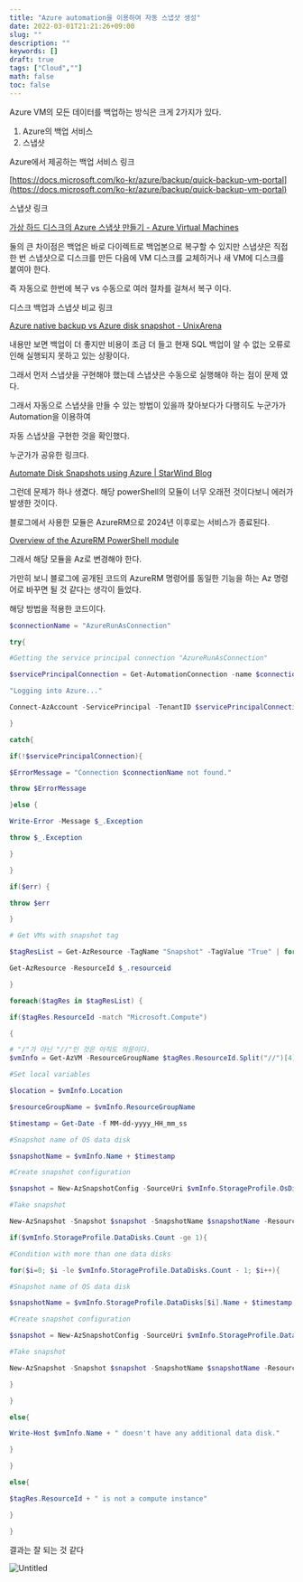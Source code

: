 ```yaml
---
title: "Azure automation을 이용하여 자동 스냅샷 생성"
date: 2022-03-01T21:21:26+09:00
slug: ""
description: ""
keywords: []
draft: true
tags: ["Cloud",""]
math: false
toc: false
---
```

Azure VM의 모든 데이터를 백업하는 방식은 크게 2가지가 있다. 

1. Azure의 백업 서비스
2. 스냅샷

Azure에서 제공하는 백업 서비스 링크

[https://docs.microsoft.com/ko-kr/azure/backup/quick-backup-vm-portal](https://docs.microsoft.com/ko-kr/azure/backup/quick-backup-vm-portal)

스냅샷 링크 

[가상 하드 디스크의 Azure 스냅샷 만들기 - Azure Virtual Machines](https://docs.microsoft.com/ko-kr/azure/virtual-machines/snapshot-copy-managed-disk?tabs=portal)

둘의 큰 차이점은 백업은 바로 다이렉트로 백업본으로 복구할 수 있지만 스냅샷은 직접 한 번 스냅샷으로 디스크를 만든 다음에 VM 디스크를 교체하거나 새 VM에 디스크를 붙여야 한다.

즉 자동으로 한번에 복구 vs 수동으로 여러 절차를 걸쳐서 복구 이다.

디스크 백업과 스냅샷 비교 링크

[Azure native backup vs Azure disk snapshot - UnixArena](https://www.unixarena.com/2020/05/azure-native-backup-vs-azure-disk-snapshot.html/)

내용만 보면 백업이 더 좋지만 비용이 조금 더 들고 현재 SQL 백업이 알 수 없는 오류로 인해 실행되지 못하고 있는 상황이다.

그래서 먼저 스냅샷을 구현해야 했는데 스냅샷은 수동으로 실행해야 하는 점이 문제 였다.

그래서 자동으로 스냅샷을 만들 수 있는 방법이 있을까 찾아보다가 다행히도 누군가가 Automation을 이용하여 

자동 스냅샷을 구현한 것을 확인했다.

누군가가 공유한 링크다.

[Automate Disk Snapshots using Azure | StarWind Blog](https://www.starwindsoftware.com/blog/automating-disk-snapshots-using-azure-runbook)

그런데 문제가 하나 생겼다. 해당 powerShell의 모듈이 너무 오래전 것이다보니 에러가 발생한 것이다.

블로그에서 사용한 모듈은 AzureRM으로 2024년 이후로는 서비스가 종료된다.

[Overview of the AzureRM PowerShell module](https://docs.microsoft.com/en-us/powershell/azure/azurerm/overview?view=azurermps-6.13.0)

그래서 해당 모듈을 Az로 변경해야 한다. 

가만히 보니 블로그에 공개된 코드의 AzureRM 명령어를 동일한 기능을 하는 Az 명령어로 바꾸면 될 것 같다는 생각이 들었다.

해당 방법을 적용한 코드이다.

```powershell
$connectionName = "AzureRunAsConnection"

try{

#Getting the service principal connection "AzureRunAsConnection"

$servicePrincipalConnection = Get-AutomationConnection -name $connectionName

"Logging into Azure..."

Connect-AzAccount -ServicePrincipal -TenantID $servicePrincipalConnection.TenantID -ApplicationID $servicePrincipalConnection.ApplicationID -CertificateThumbprint $servicePrincipalConnection.CertificateThumbprint

}

catch{

if(!$servicePrincipalConnection){

$ErrorMessage = "Connection $connectionName not found."

throw $ErrorMessage

}else {

Write-Error -Message $_.Exception

throw $_.Exception

}

}

if($err) {

throw $err

}

# Get VMs with snapshot tag

$tagResList = Get-AzResource -TagName "Snapshot" -TagValue "True" | foreach {

Get-AzResource -ResourceId $_.resourceid

}

foreach($tagRes in $tagResList) {

if($tagRes.ResourceId -match "Microsoft.Compute")

{

# "/"가 아닌 "//"인 것은 아직도 의문이다.
$vmInfo = Get-AzVM -ResourceGroupName $tagRes.ResourceId.Split("//")[4] -Name $tagRes.ResourceId.Split("//")[8]

#Set local variables

$location = $vmInfo.Location

$resourceGroupName = $vmInfo.ResourceGroupName

$timestamp = Get-Date -f MM-dd-yyyy_HH_mm_ss

#Snapshot name of OS data disk

$snapshotName = $vmInfo.Name + $timestamp

#Create snapshot configuration

$snapshot = New-AzSnapshotConfig -SourceUri $vmInfo.StorageProfile.OsDisk.ManagedDisk.Id -Location $location -CreateOption copy

#Take snapshot

New-AzSnapshot -Snapshot $snapshot -SnapshotName $snapshotName -ResourceGroupName $resourceGroupName

if($vmInfo.StorageProfile.DataDisks.Count -ge 1){

#Condition with more than one data disks

for($i=0; $i -le $vmInfo.StorageProfile.DataDisks.Count - 1; $i++){

#Snapshot name of OS data disk

$snapshotName = $vmInfo.StorageProfile.DataDisks[$i].Name + $timestamp

#Create snapshot configuration

$snapshot = New-AzSnapshotConfig -SourceUri $vmInfo.StorageProfile.DataDisks[$i].ManagedDisk.Id -Location $location -CreateOption copy

#Take snapshot

New-AzSnapshot -Snapshot $snapshot -SnapshotName $snapshotName -ResourceGroupName $resourceGroupName

}

}

else{

Write-Host $vmInfo.Name + " doesn't have any additional data disk."

}

}

else{

$tagRes.ResourceId + " is not a compute instance"

}

}
```

결과는 잘 되는 것 같다

![Untitled](/img/automation_snapshot/Untitled.png)